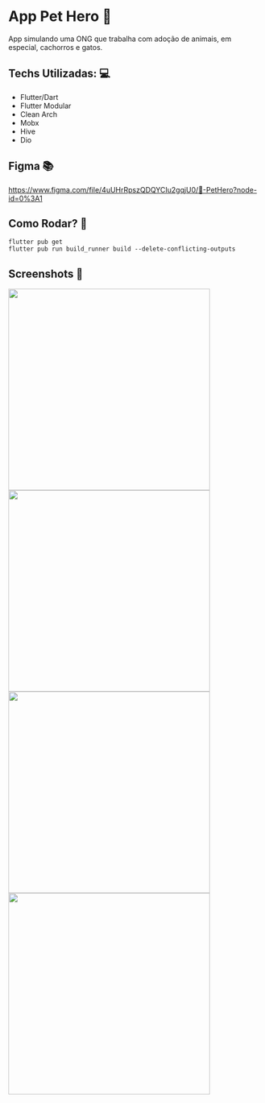 # App Pet Hero 🐶

App simulando uma ONG que trabalha com adoção de animais, em especial, cachorros e gatos.

## Techs Utilizadas: 💻

- Flutter/Dart
- Flutter Modular
- Clean Arch
- Mobx
- Hive
- Dio

## Figma 📚

https://www.figma.com/file/4uUHrRpszQDQYCIu2gqjU0/🐶-PetHero?node-id=0%3A1

## Como Rodar? 🔧
```
flutter pub get
flutter pub run build_runner build --delete-conflicting-outputs
```

## Screenshots 🎨
<img height="400" src="https://user-images.githubusercontent.com/39846965/178055238-97d23e77-340b-46c5-a6cf-5423e5faf736.png"><img height="400" src="https://user-images.githubusercontent.com/39846965/178055220-7373524c-e15c-4080-9adc-b251a4abbd1d.png"><img height="400" src="https://user-images.githubusercontent.com/39846965/178055225-72de86d7-19c0-4c1c-9190-8944698c5c25.png"><img height="400" src="https://user-images.githubusercontent.com/39846965/178055230-db8cb455-8764-4734-94af-c2319e0bfa45.png">

